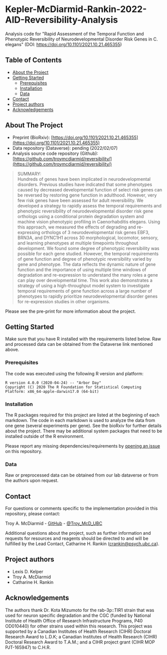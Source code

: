 # Kepler-McDiarmid-Rankin-2022-AID-Reversibility-Analysis

Analysis code for "Rapid Assessment of the Temporal Function and Phenotypic Reversibility of Neurodevelopmental Disorder Risk Genes in C. elegans" (DOI: https://doi.org/10.1101/2021.10.21.465355)

<!-- TABLE OF CONTENTS -->
## Table of Contents
* [About the Project](#about-the-project)
* [Getting Started](#getting-started)
  * [Prerequisites](#prerequisites)
  * [Installation](#installation)
  * [Data](#data)
* [Contact](#contact)
* [Project authors](#project-authors)
* [Acknowledgements](#acknowledgements)



<!-- ABOUT THE PROJECT -->
## About The Project

* Preprint (BioRxiv): [https://doi.org/10.1101/2021.10.21.465355](https://doi.org/10.1101/2021.10.21.465355)
* Data repository (Dataverse): pending (2022/02/07)
* Analysis source code repository (Github): [https://github.com/troymcdiarmid/reversibility/](https://github.com/troymcdiarmid/reversibility/)

>SUMMARY:  
>Hundreds of genes have been implicated in neurodevelopmental disorders. Previous studies have indicated that some phenotypes caused by decreased developmental function of select risk genes can be reversed by restoring gene function in adulthood. However, very few risk genes have been assessed for adult reversibility. We developed a strategy to rapidly assess the temporal requirements and phenotypic reversibility of neurodevelopmental disorder risk gene orthologs using a conditional protein degradation system and machine vision phenotypic profiling in Caenorhabditis elegans. Using this approach, we measured the effects of degrading and re- expressing orthologs of 3 neurodevelopmental risk genes EBF3, BRN3A, and DYNC1H1 across 30 morphological, locomotor, sensory, and learning phenotypes at multiple timepoints throughout development. We found some degree of phenotypic reversibility was possible for each gene studied. However, the temporal requirements of gene function and degree of phenotypic reversibility varied by gene and phenotype. The data reflects the dynamic nature of gene function and the importance of using multiple time windows of degradation and re-expression to understand the many roles a gene can play over developmental time. This work also demonstrates a strategy of using a high-throughput model system to investigate temporal requirements of gene function across a large number of phenotypes to rapidly prioritize neurodevelopmental disorder genes for re-expression studies in other organisms.

Please see the pre-print for more information about the project.


<!-- GETTING STARTED -->
## Getting Started

Make sure that you have R installed with the requirements listed below. Raw and processed data can be obtained from the Dataverse link mentioned above.

### Prerequisites
The code was executed using the following R version and platform:
```
R version 4.0.0 (2020-04-24) -- "Arbor Day"
Copyright (C) 2020 The R Foundation for Statistical Computing
Platform: x86_64-apple-darwin17.0 (64-bit)
```

### Installation
The R packages required for this project are listed at the beginning of each markdown. The code in each markdown is used to analyze the data from one gene (several experiments per gene). See the bioRxiv for further details about the project. There may be additional system packages that need to be installed outside of the R environment.

Please report any missing dependencies/requirements by [opening an issue](https://github.com/troymcdiarmid/peel-1/issues) on this repository.

### Data
Raw or preprocessed data can be obtained from our lab dataverse or from the authors upon request.


<!-- LICENSE -->
<!--
## License

Distributed under the *** License. See `LICENSE` for more information.
-->


<!-- CONTACT -->
## Contact
For questions or comments specific to the implementation provided in this repository, please contact:

Troy A. McDiarmid - [GitHub](https://github.com/troymcdiarmid) - [@Troy_McD_UBC](https://twitter.com/Troy_McD_UBC)

Additional questions about the project, such as further information and requests for resources and reagents should be directed to and will be fulfilled by the Lead Contact, Catharine H. Rankin (crankin@psych.ubc.ca).

<!-- PROJECT AUTHORS -->
## Project authors
* Lexis D. Kelper  
* Troy A. McDiarmid
* Catharine H. Rankin

<!-- ACKNOWLEDGEMENTS -->
## Acknowledgements
The authors thank Dr. Kota Mizumoto for the rab-3p::TIR1 strain that was used for neuron specific degradation and the CGC (funded by National Institute of Health Office of Research Infrastructure Programs, P40 OD010440) for other strains used within this research. This project was supported by a Canadian Institutes of Health Research (CIHR) Doctoral Research Award to L.D.K; a Canadian Institutes of Health Research (CIHR) Doctoral Research Award to T.A.M.; and a CIHR project grant (CIHR MOP PJT-165947) to C.H.R.
